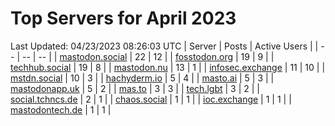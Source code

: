 # Top Servers for April 2023
Last Updated: 04/23/2023 08:26:03 UTC
| Server | Posts | Active Users |
| -- | -- | -- |
| [mastodon.social](https://mastodon.social/tags/PowerShell) | 22 | 12 |
| [fosstodon.org](https://fosstodon.org/tags/PowerShell) | 19 | 9 |
| [techhub.social](https://techhub.social/tags/PowerShell) | 19 | 8 |
| [mastodon.nu](https://mastodon.nu/tags/PowerShell) | 13 | 1 |
| [infosec.exchange](https://infosec.exchange/tags/PowerShell) | 11 | 10 |
| [mstdn.social](https://mstdn.social/tags/PowerShell) | 10 | 3 |
| [hachyderm.io](https://hachyderm.io/tags/PowerShell) | 5 | 4 |
| [masto.ai](https://masto.ai/tags/PowerShell) | 5 | 3 |
| [mastodonapp.uk](https://mastodonapp.uk/tags/PowerShell) | 5 | 2 |
| [mas.to](https://mas.to/tags/PowerShell) | 3 | 3 |
| [tech.lgbt](https://tech.lgbt/tags/PowerShell) | 3 | 2 |
| [social.tchncs.de](https://social.tchncs.de/tags/PowerShell) | 2 | 1 |
| [chaos.social](https://chaos.social/tags/PowerShell) | 1 | 1 |
| [ioc.exchange](https://ioc.exchange/tags/PowerShell) | 1 | 1 |
| [mastodontech.de](https://mastodontech.de/tags/PowerShell) | 1 | 1 |
